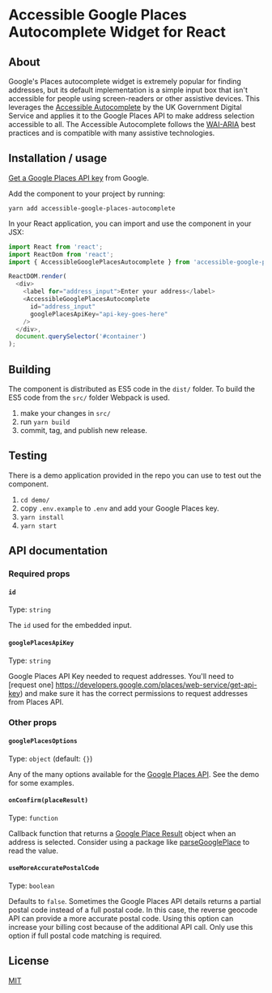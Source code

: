 # Accessible Google Places Autocomplete Widget for React

## About

Google's Places autocomplete widget is extremely popular for finding
addresses, but its default implementation is a simple input box that
isn't accessible for people using screen-readers or other assistive
devices. This leverages the
[Accessible Autocomplete](https://github.com/alphagov/accessible-autocomplete)
by the UK Government Digital Service and applies it to the Google Places API
to make address selection accessible to all. The Accessible Autocomplete
follows the [WAI-ARIA](https://www.w3.org/WAI/standards-guidelines/aria/) best
practices and is compatible with many assistive technologies.

## Installation / usage

[Get a Google Places API key](https://developers.google.com/places/web-service/get-api-key)
from Google.

Add the component to your project by running:

```
yarn add accessible-google-places-autocomplete
```

In your React application, you can import and use the component in your JSX:

```js
import React from 'react';
import ReactDom from 'react';
import { AccessibleGooglePlacesAutocomplete } from 'accessible-google-places-autocomplete';

ReactDOM.render(
  <div>
    <label for="address_input">Enter your address</label>
    <AccessibleGooglePlacesAutocomplete
      id="address_input"
      googlePlacesApiKey="api-key-goes-here"
    />
  </div>,
  document.querySelector('#container')
);
```

## Building

The component is distributed as ES5 code in the `dist/` folder. To build the
ES5 code from the `src/` folder Webpack is used.

1.  make your changes in `src/`
2.  run `yarn build`
3.  commit, tag, and publish new release.

## Testing

There is a demo application provided in the repo you can use to test out
the component.

1.  `cd demo/`
2.  copy `.env.example` to `.env` and add your Google Places key.
3.  `yarn install`
4.  `yarn start`

## API documentation

### Required props

#### `id`

Type: `string`

The `id` used for the embedded input.

#### `googlePlacesApiKey`

Type: `string`

Google Places API Key needed to request addresses. You'll need to [request one]
https://developers.google.com/places/web-service/get-api-key) and make sure it
has the correct permissions to request addresses from Places API.

### Other props

#### `googlePlacesOptions`

Type: `object` (default: `{}`)

Any of the many options available for the [Google Places API](https://developers.google.com/maps/documentation/javascript/reference/3/places-widget#AutocompletionRequest).
See the demo for some examples.

#### `onConfirm(placeResult)`

Type: `function`

Callback function that returns a [Google Place Result](https://developers.google.com/maps/documentation/javascript/reference/3.exp/places-service#PlaceResult)
object when an address is selected. Consider using a package like
[parseGooglePlace](https://www.npmjs.com/package/parse-google-place) to read
the value.

#### `useMoreAccuratePostalCode`

Type: `boolean`

Defaults to `false`. Sometimes the Google Places API details returns a partial
postal code instead of a full postal code. In this case, the reverse geocode
API can provide a more accurate postal code. Using this option can increase
your billing cost because of the additional API call. Only use this option if
full postal code matching is required.

## License

[MIT](LICENSE)
